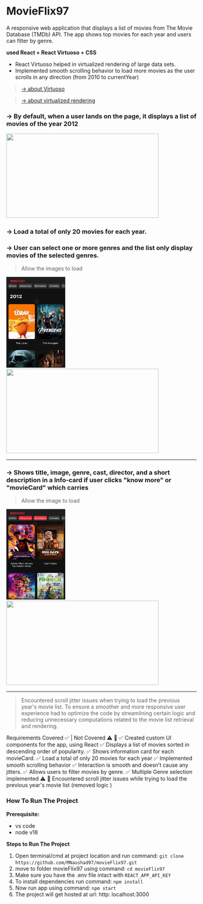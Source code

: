 

# MovieFlix97


A responsive web application that displays a list of movies from The Movie Database (TMDb) API. The app shows top movies for each year and users can filter by genre.

**used React + React Virtuoso + CSS**


- React Virtuoso helped in virtualized rendering of large data sets. 
- Implemented smooth scrolling behavior to load more movies as the user scrolls in any direction (from 2010 to currentYear)

> [→ about Virtuoso](https://virtuoso.dev/)

> [→ about virtualized rendering](https://betterprogramming.pub/virtualized-rendering-from-scratch-in-react-34c2ad482b16)
  
### →  By default, when a user lands on the page, it displays a list of movies of the year 2012


<img src="https://github.com/MNaushad97/movieFlix97/blob/main/web_infinite_scroll.gif" width="403" height="223" />

### →  Load a total of only 20 movies for each year.
### →  User can select one or more genres and the list only display movies of the selected genres.

> Allow the images to load


<span> <img src="https://github.com/MNaushad97/movieFlix97/blob/main/mobile_scroll_genre_demo.gif" width="156" height="239.28" />  </span>
<img src="https://github.com/MNaushad97/movieFlix97/blob/main/web_genre_demo.gif" width="403" height="223" />




-----------------------------------------------------------------------------------------------------------------------------------------------------------

### →  Shows title, image, genre, cast, director, and a short description in a Info-card if user clicks "know more" or "movieCard" which carries 

> Allow the image to load

<span> <img src="https://github.com/MNaushad97/movieFlix97/blob/main/mobile_infoCard_close.gif" width="156" height="239.28" />  </span>
<img src="https://github.com/MNaushad97/movieFlix97/blob/main/web_infoCard_demo.gif" width="403" height="223" />






-----------------------------------------------------------------------------------------------------------------------------------------------------------




> Encountered scroll jitter issues when trying to load the previous year's movie list. To ensure a smoother and more responsive user experience had to optimize the code by streamlining certain logic and reducing unnecessary computations related to the movie list retrieval and rendering. 

Requirements Covered ✅ | Not Covered ⚠️ 🚧
✅ Created custom UI components for the app, using React
✅ Displays a list of movies sorted in descending order of popularity.
✅ Shows information card for each movieCard.
✅ Load a total of only 20 movies for each year
✅ Implemented smooth scrolling behavior
✅ Interaction is smooth and doesn’t cause any jitters.
✅ Allows users to filter movies by genre.
✅ Multiple Genre selection implemented
⚠️ 🚧 Encountered scroll jitter issues while trying to load the previous year's movie list (removed logic )




### How To Run The Project

**Prerequisite:**
 - vs code
 - node v18

**Steps to Run The Project**

1. Open terminal/cmd at project location and run command: `git clone https://github.com/MNaushad97/movieFlix97.git`
2. move to folder movieFlix97 using command: `cd movieFlix97`
3. Make sure you have the .env file intact with `REACT_APP_API_KEY`
4. To install dependencies run command: `npm install`
5. Now run app using command: `npm start`
6. The project will get hosted at url: http: localhost:3000
